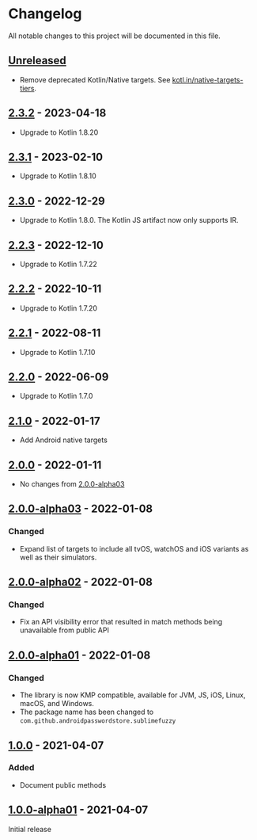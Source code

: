 # Changelog

All notable changes to this project will be documented in this file.

## [Unreleased]

- Remove deprecated Kotlin/Native targets. See [kotl.in/native-targets-tiers](https://kotl.in/native-targets-tiers).

## [2.3.2] - 2023-04-18

- Upgrade to Kotlin 1.8.20

## [2.3.1] - 2023-02-10

- Upgrade to Kotlin 1.8.10

## [2.3.0] - 2022-12-29

- Upgrade to Kotlin 1.8.0. The Kotlin JS artifact now only supports IR.

## [2.2.3] - 2022-12-10

- Upgrade to Kotlin 1.7.22

## [2.2.2] - 2022-10-11

- Upgrade to Kotlin 1.7.20

## [2.2.1] - 2022-08-11

- Upgrade to Kotlin 1.7.10

## [2.2.0] - 2022-06-09

- Upgrade to Kotlin 1.7.0

## [2.1.0] - 2022-01-17

- Add Android native targets

## [2.0.0] - 2022-01-11

- No changes from [2.0.0-alpha03]

## [2.0.0-alpha03] - 2022-01-08

### Changed

- Expand list of targets to include all tvOS, watchOS and iOS variants as well as their simulators.

## [2.0.0-alpha02] - 2022-01-08

### Changed

- Fix an API visibility error that resulted in match methods being unavailable from public API

## [2.0.0-alpha01] - 2022-01-08

### Changed

- The library is now KMP compatible, available for JVM, JS, iOS, Linux, macOS, and Windows.
- The package name has been changed to `com.github.androidpasswordstore.sublimefuzzy`

## [1.0.0] - 2021-04-07

### Added

- Document public methods

## [1.0.0-alpha01] - 2021-04-07

Initial release

[Unreleased]: https://github.com/android-password-store/sublime-fuzzy/compare/v2.3.2..develop

[2.3.2]: https://github.com/android-password-store/sublime-fuzzy/compare/v2.3.1..v2.3.2

[2.3.1]: https://github.com/android-password-store/sublime-fuzzy/compare/v2.3.0..v2.3.1

[2.3.0]: https://github.com/android-password-store/sublime-fuzzy/compare/v2.2.3..v2.3.0

[2.2.3]: https://github.com/android-password-store/sublime-fuzzy/compare/v2.2.2..v2.2.3

[2.2.2]: https://github.com/android-password-store/sublime-fuzzy/compare/v2.2.1..v2.2.2

[2.2.1]: https://github.com/android-password-store/sublime-fuzzy/compare/v2.2.0..v2.2.1

[2.2.0]: https://github.com/android-password-store/sublime-fuzzy/compare/v2.1.0..v2.2.0

[2.1.0]: https://github.com/android-password-store/sublime-fuzzy/compare/v2.0.0..v2.1.0

[2.0.0]: https://github.com/android-password-store/sublime-fuzzy/compare/v2.0.0..v2.0.0-alpha03

[2.0.0-alpha03]: https://github.com/android-password-store/sublime-fuzzy/compare/v2.0.0-alpha03..v2.0.0-alpha02

[2.0.0-alpha02]: https://github.com/android-password-store/sublime-fuzzy/compare/v2.0.0-alpha02..v2.0.0-alpha01

[2.0.0-alpha01]: https://github.com/android-password-store/sublime-fuzzy/compare/v2.0.0-alpha01..v1.0.0

[1.0.0]: https://github.com/android-password-store/sublime-fuzzy/compare/v1.0.0..v1.0.0-alpha01

[1.0.0-alpha01]: https://github.com/android-password-store/sublime-fuzzy/commits/v1.0.0-alpha01
